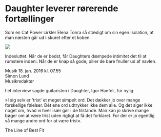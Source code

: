 # Daughter leverer rørerende fortællinger
Som en Cat Power cirkler Elena Tonra så stædigt om sin egen isolation, at man næsten går ud i skuret efter et koben.

<img src="/Images/Francesca Jane Allen/Daughter-1-CreditFrancescaAllen.jpg">

Indesluttet. Når de er bedst, får Daughters dæmpede intimitet det til at rumstere indeni. Når de er knap så gode, piller de bare fnuller ud af navlen.

Musik 18. jan. 2016 kl. 07.55 \
Simon Lund \
Musikredaktør


I et interview sagde guitaristen i Daughter, Igor Haefeli, for nylig:

»I sig selv er ’trist’ et meget simpelt ord. Det dækker jo over mange forskellige følelser. Dét ene ord udtrykker ikke dem alle. Og det siger ikke noget om, hvad vi hver især gør i de tilstande. Man kan jo skrive mange bøger om at være trist uden rigtigt at få det forklaret. For der er jo egentlig så mange andre ord for at være trist«.



The Line of Best Fit
